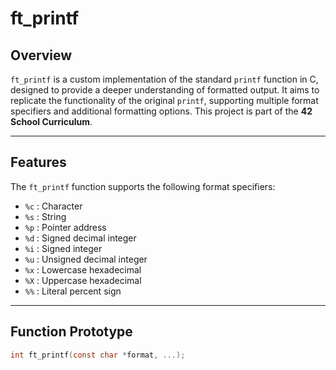 # ft_printf

## Overview

`ft_printf` is a custom implementation of the standard `printf` function in C, designed to provide a deeper understanding of formatted output. It aims to replicate the functionality of the original `printf`, supporting multiple format specifiers and additional formatting options. This project is part of the **42 School Curriculum**.

---

## Features

The `ft_printf` function supports the following format specifiers:

- `%c` : Character
- `%s` : String
- `%p` : Pointer address
- `%d` : Signed decimal integer
- `%i` : Signed integer
- `%u` : Unsigned decimal integer
- `%x` : Lowercase hexadecimal
- `%X` : Uppercase hexadecimal
- `%%` : Literal percent sign

---

## Function Prototype

```c
int ft_printf(const char *format, ...);
```
